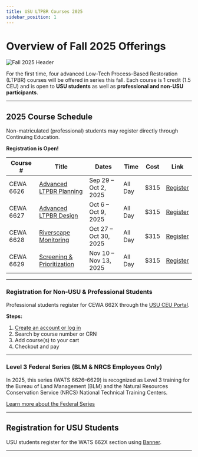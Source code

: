 ```yaml
---
title: USU LTPBR Courses 2025
sidebar_position: 1
---
```


# Overview of Fall 2025 Offerings

![Fall 2025 Header](/img/courses/fall%202025%20uni%20course%20header.jpg)

For the first time, four advanced Low-Tech Process-Based Restoration (LTPBR) courses will be offered in series this fall. Each course is 1 credit (1.5 CEU) and is open to **USU students** as well as **professional and non-USU participants**.

---

## 2025 Course Schedule

Non-matriculated (professional) students may register directly through Continuing Education.  

**Registration is Open!**

| Course # | Title | Dates | Time | Cost | Link |
|----------|-------------------------|---------------------------|---------|------|------|
| CEWA 6626 | [Advanced LTPBR Planning](https://cpe.usu.edu/search/publicCourseSearchDetails.do?method=load&courseId=1467560) | Sep 29 – Oct 2, 2025 | All Day | $315 | [Register](https://cpe.usu.edu/search/publicCourseSearchDetails.do?method=load&courseId=1467560) |
| CEWA 6627 | [Advanced LTPBR Design](https://cpe.usu.edu/search/publicCourseSearchDetails.do?method=load&courseId=1467562) | Oct 6 – Oct 9, 2025 | All Day | $315 | [Register](https://cpe.usu.edu/search/publicCourseSearchDetails.do?method=load&courseId=1467562) |
| CEWA 6628 | [Riverscape Monitoring](https://cpe.usu.edu/search/publicCourseSearchDetails.do?method=load&courseId=1467564) | Oct 27 – Oct 30, 2025 | All Day | $315 | [Register](https://cpe.usu.edu/search/publicCourseSearchDetails.do?method=load&courseId=1467564) |
| CEWA 6629 | [Screening & Prioritization](https://cpe.usu.edu/search/publicCourseSearchDetails.do?method=load&courseId=1467566) | Nov 10 – Nov 13, 2025 | All Day | $315 | [Register](https://cpe.usu.edu/search/publicCourseSearchDetails.do?method=load&courseId=1467566) |

---

### Registration for Non-USU & Professional Students

Professional students register for CEWA 662X through the [USU CEU Portal](https://cpe.usu.edu/).  

**Steps:**

1. [Create an account or log in](https://cpe.usu.edu/portal/logon.do?method=load)
2. Search by course number or CRN
3. Add course(s) to your cart
4. Checkout and pay

---

### Level 3 Federal Series (BLM & NRCS Employees Only)

In 2025, this series (WATS 6626–6629) is recognized as Level 3 training for the Bureau of Land Management (BLM) and the Natural Resources Conservation Service (NRCS) National Technical Training Centers.  

[Learn more about the Federal Series](/workshops/2025/Federal%20Series/)

---

## Registration for USU Students

USU students register for the WATS 662X section using [Banner](https://ss.banner.usu.edu/StudentRegistrationSsb/ssb/registration/registration).

---
